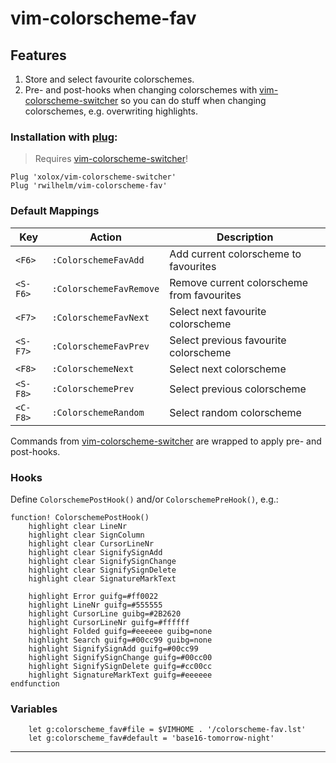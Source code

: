 # vim-colorscheme-fav

## Features

1. Store and select favourite colorschemes.
2. Pre- and post-hooks when changing colorschemes with [vim-colorscheme-switcher](https://github.com/xolox/vim-colorscheme-switcher) so you can do stuff when changing colorschemes, e.g. overwriting highlights.

### Installation with [plug](https://github.com/junegunn/vim-plug):

> Requires [vim-colorscheme-switcher](https://github.com/xolox/vim-colorscheme-switcher)!

```
Plug 'xolox/vim-colorscheme-switcher'
Plug 'rwilhelm/vim-colorscheme-fav'
```

### Default Mappings

| Key      | Action                  | Description                                |
| -------- | ----------------------- | ------------------------------------------ |
| `<F6>`   | `:ColorschemeFavAdd`    | Add current colorscheme to favourites      |
| `<S-F6>` | `:ColorschemeFavRemove` | Remove current colorscheme from favourites |
| `<F7>`   | `:ColorschemeFavNext`   | Select next favourite colorscheme          |
| `<S-F7>` | `:ColorschemeFavPrev`   | Select previous favourite colorscheme      |
| `<F8>`   | `:ColorschemeNext`      | Select next colorscheme                    |
| `<S-F8>` | `:ColorschemePrev`      | Select previous colorscheme                |
| `<C-F8>` | `:ColorschemeRandom`    | Select random colorscheme                  |

Commands from [vim-colorscheme-switcher](https://github.com/xolox/vim-colorscheme-switcher) are wrapped to apply pre- and post-hooks.

### Hooks

Define `ColorschemePostHook()` and/or `ColorschemePreHook()`, e.g.:

```viml
function! ColorschemePostHook()
	highlight clear LineNr
	highlight clear SignColumn
	highlight clear CursorLineNr
	highlight clear SignifySignAdd
	highlight clear SignifySignChange
	highlight clear SignifySignDelete
	highlight clear SignatureMarkText

	highlight Error guifg=#ff0022
	highlight LineNr guifg=#555555
	highlight CursorLine guibg=#2B2620
	highlight CursorLineNr guifg=#ffffff
	highlight Folded guifg=#eeeeee guibg=none
	highlight Search guifg=#00cc99 guibg=none
	highlight SignifySignAdd guifg=#00cc99
	highlight SignifySignChange guifg=#00cc00
	highlight SignifySignDelete guifg=#cc00cc
	highlight SignatureMarkText guifg=#eeeeee
endfunction
```

### Variables
```viml
	let g:colorscheme_fav#file = $VIMHOME . '/colorscheme-fav.lst'
	let g:colorscheme_fav#default = 'base16-tomorrow-night'
```
***
